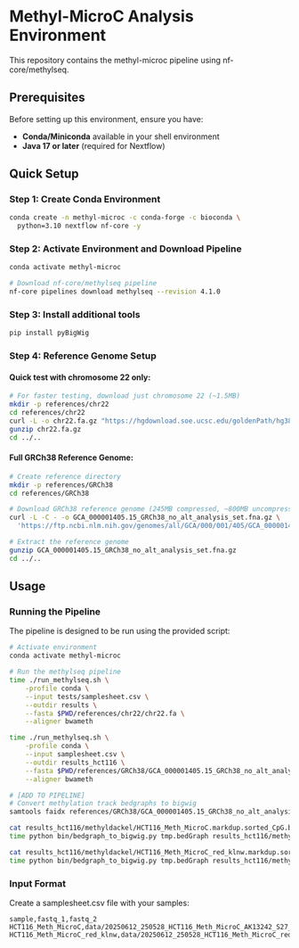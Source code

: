 # Methyl-MicroC Analysis Environment

This repository contains the methyl-microc pipeline using nf-core/methylseq.

## Prerequisites

Before setting up this environment, ensure you have:

- **Conda/Miniconda** available in your shell environment
- **Java 17 or later** (required for Nextflow)

## Quick Setup

### Step 1: Create Conda Environment

```bash
conda create -n methyl-microc -c conda-forge -c bioconda \
  python=3.10 nextflow nf-core -y
```

### Step 2: Activate Environment and Download Pipeline

```bash
conda activate methyl-microc

# Download nf-core/methylseq pipeline
nf-core pipelines download methylseq --revision 4.1.0
```

### Step 3: Install additional tools
```bash
pip install pyBigWig


```

### Step 4: Reference Genome Setup

#### Quick test with chromosome 22 only:
```bash
# For faster testing, download just chromosome 22 (~1.5MB)
mkdir -p references/chr22
cd references/chr22
curl -L -o chr22.fa.gz "https://hgdownload.soe.ucsc.edu/goldenPath/hg38/chromosomes/chr22.fa.gz"
gunzip chr22.fa.gz
cd ../..
```

#### Full GRCh38 Reference Genome:
```bash
# Create reference directory
mkdir -p references/GRCh38
cd references/GRCh38

# Download GRCh38 reference genome (245MB compressed, ~800MB uncompressed)
curl -L -C - -o GCA_000001405.15_GRCh38_no_alt_analysis_set.fna.gz \
  'https://ftp.ncbi.nlm.nih.gov/genomes/all/GCA/000/001/405/GCA_000001405.15_GRCh38/seqs_for_alignment_pipelines.ucsc_ids/GCA_000001405.15_GRCh38_no_alt_analysis_set.fna.gz'

# Extract the reference genome
gunzip GCA_000001405.15_GRCh38_no_alt_analysis_set.fna.gz
cd ../..
```



## Usage

### Running the Pipeline

The pipeline is designed to be run using the provided script:

```bash
# Activate environment
conda activate methyl-microc

# Run the methylseq pipeline
time ./run_methylseq.sh \
    -profile conda \
    --input tests/samplesheet.csv \
    --outdir results \
    --fasta $PWD/references/chr22/chr22.fa \
    --aligner bwameth

time ./run_methylseq.sh \
    -profile conda \
    --input samplesheet.csv \
    --outdir results_hct116 \
    --fasta $PWD/references/GRCh38/GCA_000001405.15_GRCh38_no_alt_analysis_set.fna \
    --aligner bwameth    

# [ADD TO PIPELINE]
# Convert methylation track bedgraphs to bigwig 
samtools faidx references/GRCh38/GCA_000001405.15_GRCh38_no_alt_analysis_set.fna

cat results_hct116/methyldackel/HCT116_Meth_MicroC.markdup.sorted_CpG.bedGraph | grep -v KI | grep -v GL | grep -v random > tmp.bedGraph
time python bin/bedgraph_to_bigwig.py tmp.bedGraph results_hct116/methyldackel/HCT116_Meth_MicroC.markdup.sorted_CpG.bw references/GRCh38/GCA_000001405.15_GRCh38_no_alt_analysis_set.fna.fai

cat results_hct116/methyldackel/HCT116_Meth_MicroC_red_klnw.markdup.sorted_CpG.bedGraph | grep -v KI | grep -v GL | grep -v random > tmp.bedGraph
time python bin/bedgraph_to_bigwig.py tmp.bedGraph results_hct116/methyldackel/HCT116_Meth_MicroC_red_klnw.markdup.sorted_CpG.bw references/GRCh38/GCA_000001405.15_GRCh38_no_alt_analysis_set.fna.fai

```

### Input Format

Create a samplesheet.csv file with your samples:

```csv
sample,fastq_1,fastq_2
HCT116_Meth_MicroC,data/20250612_250528_HCT116_Meth_MicroC_AK13242_S27_L008_R1_001.fastq.gz,data/20250612_250528_HCT116_Meth_MicroC_AK13242_S27_L008_R2_001.fastq.gz
HCT116_Meth_MicroC_red_klnw,data/20250612_250528_HCT116_Meth_MicroC_red_klnw_AK13242_S28_L008_R1_001.fastq.gz,data/20250612_250528_HCT116_Meth_MicroC_red_klnw_AK13242_S28_L008_R2_001.fastq.gz
```



